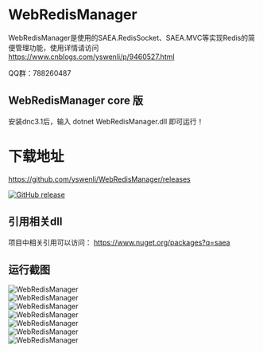 # WebRedisManager
WebRedisManager是使用的SAEA.RedisSocket、SAEA.MVC等实现Redis的简便管理功能，使用详情请访问<a href="https://www.cnblogs.com/yswenli/p/9460527.html" target="_blank">https://www.cnblogs.com/yswenli/p/9460527.html</a>

QQ群：788260487

## WebRedisManager core 版
安装dnc3.1后，输入 dotnet WebRedisManager.dll 即可运行！
<br/>
# 下载地址
<a href="https://github.com/yswenli/WebRedisManager/releases" target="_blank">https://github.com/yswenli/WebRedisManager/releases</a>

[![GitHub release](https://img.shields.io/github/release/yswenli/webredismanager.svg)](https://github.com/yswenli/webredismanager/releases)

## 引用相关dll
项目中相关引用可以访问： https://www.nuget.org/packages?q=saea

## 运行截图

<img src="https://github.com/yswenli/WebRedisManager/blob/master/WebRedisManager001.png?raw=true" alt="WebRedisManager"/><br/>
<img src="https://github.com/yswenli/WebRedisManager/blob/master/WebRedisManager002.png?raw=true" alt="WebRedisManager"/><br/>
<img src="https://github.com/yswenli/WebRedisManager/blob/master/WebRedisManager003.png?raw=true" alt="WebRedisManager"/><br/>
<img src="https://github.com/yswenli/WebRedisManager/blob/master/WebRedisManager004.png?raw=true" alt="WebRedisManager"/><br/>
<img src="https://github.com/yswenli/WebRedisManager/blob/master/WebRedisManager005.png?raw=true" alt="WebRedisManager"/><br/>
<img src="https://github.com/yswenli/WebRedisManager/blob/master/WebRedisManager006.png?raw=true" alt="WebRedisManager"/><br/>
<img src="https://github.com/yswenli/WebRedisManager/blob/master/WebRedisManager007.png?raw=true" alt="WebRedisManager"/><br/>
